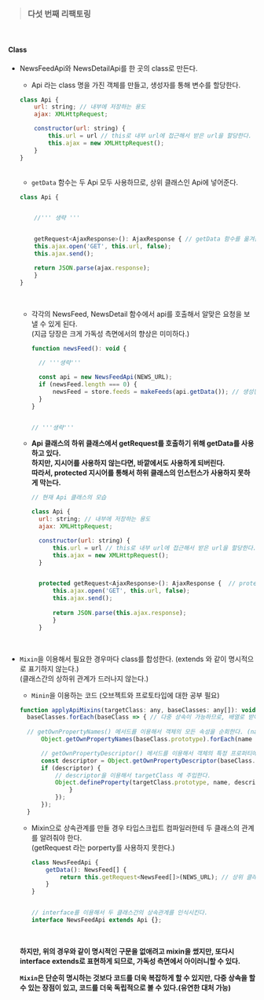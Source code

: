 >### 다섯 번째 리팩토링   

<br>

#### Class   

- NewsFeedApi와 NewsDetailApi를 한 곳의 class로 만든다.   
    - Api 라는 class 명을 가진 객체를 만들고, 생성자를 통해 변수를 할당한다.   

    ```js
    class Api {
        url: string; // 내부에 저장하는 용도
        ajax: XMLHttpRequest;

        constructor(url: string) {
            this.url = url // this로 내부 url에 접근해서 받은 url을 할당한다.
            this.ajax = new XMLHttpRequest();
        }
    }

    ```   
    <br>

    - `getData` 함수는 두 Api 모두 사용하므로, 상위 클래스인 Api에 넣어준다.   

    ```js
    class Api {


        //''' 생략 '''


        getRequest<AjaxResponse>(): AjaxResponse { // getData 함수를 옮겨옴.
        this.ajax.open('GET', this.url, false);
        this.ajax.send();
    
        return JSON.parse(ajax.response);
        }
    }
    ```

    <br>

    - 각각의 NewsFeed, NewsDetail 함수에서 api를 호출해서 알맞은 요청을 보낼 수 있게 된다.   
      (지금 당장은 크게 가독성 측면에서의 향상은 미미하다.)   

      ```js
      function newsFeed(): void {
        
        // '''생략'''

        const api = new NewsFeedApi(NEWS_URL);
        if (newsFeed.length === 0) {
            newsFeed = store.feeds = makeFeeds(api.getData()); // 생성된 api 변수를 통해 더 깔끔하게 getData 함수 호출.
        }
      }


      // '''생략'''
      ```
    - **Api 클래스의 하위 클래스에서 getRequest를 호출하기 위해 getData를 사용하고 있다.**   
      **하지만, 지시어를 사용하지 않는다면, 바깥에서도 사용하게 되버린다.**   
      **따라서, protected 지시어를 통해서 하위 클래스의 인스턴스가 사용하지 못하게 막는다.**   

      ```js
      // 현재 Api 클래스의 모습

      class Api {
        url: string; // 내부에 저장하는 용도
        ajax: XMLHttpRequest;

        constructor(url: string) {
            this.url = url // this로 내부 url에 접근해서 받은 url을 할당한다.
            this.ajax = new XMLHttpRequest();
        }


        protected getRequest<AjaxResponse>(): AjaxResponse {  // protected를 이용해서 하위 클래스의 인스턴스가 사용하지 못하게 막는다.
            this.ajax.open('GET', this.url, false);
            this.ajax.send();
        
            return JSON.parse(this.ajax.response);
            }
        }
        ``` 
 <br>

- `Mixin`을 이용해서 필요한 경우마다 class를 합성한다. (extends 와 같이 명시적으로 표기하지 않는다.)      
  (클래스간의 상하위 관계가 드러나지 않는다.)    

  - `Minin`을 이용하는 코드 (오브젝트와 프로토타입에 대한 공부 필요)   

  ```js
  function applyApiMixins(targetClass: any, baseClasses: any[]): void {
    baseClasses.forEach(baseClass => { // 다중 상속이 가능하므로, 배열로 받아와서 하나씩 순회한다.
    
    // getOwnPropertyNames() 메서드를 이용해서 객체의 모든 속성을 순회한다. (name을 인자로)
        Object.getOwnPropertyNames(baseClass.prototype).forEach(name => { 

        // getOwnPropertyDescriptor() 메서드를 이용해서 객체의 특정 프로퍼티에 대한 configurable, eumerable, value, writable 등의 명세를 반환한다.
        const descriptor = Object.getOwnPropertyDescriptor(baseClass.prototype, name);
        if (descriptor) {
            // descriptor을 이용해서 targetClass 에 주입한다.
            Object.defineProperty(targetClass.prototype, name, descriptor);
                }
            });
        });
    }

  ```   

  - Mixin으로 상속관계를 만들 경우 타입스크립트 컴파일러한테 두 클래스의 관계를 알려줘야 한다.   
    (getRequest 라는 porperty를 사용하지 못한다.)   

    ```js
    class NewsFeedApi {
        getData(): NewsFeed[] {
            return this.getRequest<NewsFeed[]>(NEWS_URL); // 상위 클래스인 Api의 getRequest를 쓰고 있는 모습.
        }
    }


    // interface를 이용해서 두 클래스간의 상속관계를 인식시킨다. 
    interface NewsFeedApi extends Api {};
    ```
  <br>
  
  **하지만, 위의 경우와 같이 명시적인 구문을 없애려고 mixin을 썼지만, 또다시 interface extends로 표현하게 되므로, 가독성 측면에서 아이러니할 수 있다.**   

  **`Mixin`은 단순히 명시하는 것보다 코드를 더욱 복잡하게 할 수 있지만, 다중 상속을 할 수 있는 장점이 있고, 코드를 더욱 독립적으로 볼 수 있다.(유연한 대처 가능)**           




